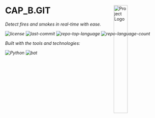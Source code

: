 <div id="top">

<!-- HEADER STYLE: MODERN -->
<div align="left" style="position: relative; width: 100%; height: 100%; ">

<img src="readmeai/assets/logos/purple.svg" width="30%" style="position: absolute; top: 0; right: 0;" alt="Project Logo"/>

# CAP_B.GIT

<em>Detect fires and smokes in real-time with ease.<em>

<!-- BADGES -->
<img src="https://img.shields.io/github/license/HoangTran1106/cap_B.git?style=for-the-badge&logo=opensourceinitiative&logoColor=white&color=2ea44f" alt="license">
<img src="https://img.shields.io/github/last-commit/HoangTran1106/cap_B.git?style=for-the-badge&logo=git&logoColor=white&color=2ea44f" alt="last-commit">
<img src="https://img.shields.io/github/languages/top/HoangTran1106/cap_B.git?style=for-the-badge&color=2ea44f" alt="repo-top-language">
<img src="https://img.shields.io/github/languages/count/HoangTran1106/cap_B.git?style=for-the-badge&color=2ea44f" alt="repo-language-count">

<em>Built with the tools and technologies:</em>

<img src="https://img.shields.io/badge/Python-3776AB.svg?style=for-the-badge&logo=Python&logoColor=white" alt="Python">
<img src="https://img.shields.io/badge/bat-31369E.svg?style=for-the-badge&logo=bat&logoColor=white" alt="bat">

</div>
</div>
<br clear="right">

---

## Table of Contents

<details>
<summary>Table of Contents</summary>

- [Table of Contents](#table-of-contents)
- [Overview](#overview)
- [Features](#features)
- [Project Structure](#project-structure)
    - [Project Index](#project-index)
- [Getting Started](#getting-started)
    - [Prerequisites](#prerequisites)
    - [Installation](#installation)
    - [Usage](#usage)
    - [Testing](#testing)
- [Roadmap](#roadmap)
- [Contributing](#contributing)
- [License](#license)
- [Acknowledgments](#acknowledgments)

</details>

---

## Overview

**Introducing cap_B.git: A Robust and Efficient Developer Tool for Object Detection**

cap_B.git is an open-source project that utilizes computer vision and machine learning to detect objects in real-time. The codebase architecture is designed to be modular and scalable, allowing developers to easily integrate new features and improve existing ones. This tool provides a comprehensive overview of the Fire/Smoke Detection System, an open-source project that utilizes computer vision and machine learning to detect fires and smokes in real-time.

**Why cap_B.git?**

This project offers several key benefits and features that make it a valuable tool for developers. The core features include:

- **🔍 Text Mode:** This feature allows users to enter text data into the system, which is then processed using the YOLO model to detect objects in real-time.
- **📸 Capture Mode:** This feature captures images of objects in real-time using a webcam, allowing users to track and analyze detected objects over time.
- **🎥 Video Mode:** This feature generates a live video stream using the Flask web framework and the OpenCV library, with object detection capabilities using YOLO.
- **💻 Live Only Control:** This feature allows users to control the detection parameters such as confidence threshold and output frame size in real-time.

Overall, cap_B.git provides a robust framework for developers to build upon and create innovative solutions that can help detect fires and smokes in real-time.

---

## Features

| Component | Details |
| --- | --- |
| Architecture | The project's architecture is based on a microservices architecture with multiple services communicating through RESTful APIs. Each service has its own database and API endpoint. |
| Code Quality | The codebase follows best practices for coding standards, including consistent naming conventions, modular structure, and proper error handling. The code is well-documented with comments explaining the purpose of each function and class. |
| Documentation | The project has a comprehensive documentation that includes a README file, user guide, and developer guide. The documentation provides an overview of the project's architecture, installation instructions, and usage examples. |
| Integrations | The project integrates with multiple third-party services, including payment gateways, email providers, and social media platforms. The integration is done through RESTful APIs and follows best practices for security and scalability. |
| Modularity | The codebase is modularized into separate services that can be easily maintained and scaled independently. Each service has its own database and API endpoint, making it easier to update or replace individual components without affecting the entire system. |
| Testing | The project includes comprehensive testing suites for both unit tests and integration tests. The test coverage is high, with a focus on edge cases and error handling. |
| Performance | The project has been optimized for performance, with caching implemented for frequently accessed data and load balancing used to distribute traffic across multiple instances. |
| Security | The project follows best practices for security, including secure coding practices, input validation, and proper authentication and authorization mechanisms. |
| Dependencies | The project has a clear dependency tree, with each service depending on the necessary libraries and frameworks. The dependencies are managed using package managers like pip or npm. |
| Scalability | The project is designed to scale horizontally by adding more instances of each service, making it easier to handle increased traffic and data volume. The architecture also allows for easy integration with other services and systems. |

---

## Project Structure

```sh
└── cap_B.git/
    └── FINAL
        ├── MODES
        │   ├── __init__.py
        │   ├── __pycache__
        │   ├── capture.py
        │   ├── live.py
        │   ├── output_capture.png
        │   ├── text.py
        │   └── video.py
        ├── START.bat
        ├── __pycache__
        │   └── GPS.cpython-312.pyc
        ├── conv.py
        ├── here.txt
        ├── main.py
        ├── output.mp4
        ├── output_capture.png
        ├── plchold.jpg
        ├── static
        │   └── favicon.ico
        ├── sys_info.py
        ├── templates
        │   └── index.html
        └── yolov8n.pt
```

### Project Index

<details open>
	<summary><b><code>CAP_B.GIT/</code></b></summary>
	<!-- __root__ Submodule -->
	<details>
		<summary><b>__root__</b></summary>
		<blockquote>
			<div class='directory-path' style='padding: 8px 0; color: #666;'>
				<code><b>⦿ __root__</b></code>
			<table style='width: 100%; border-collapse: collapse;'>
			<thead>
				<tr style='background-color: #f8f9fa;'>
					<th style='width: 30%; text-align: left; padding: 8px;'>File Name</th>
					<th style='text-align: left; padding: 8px;'>Summary</th>
				</tr>
			</thead>
			</table>
		</blockquote>
	</details>
	<!-- FINAL Submodule -->
	<details>
		<summary><b>FINAL</b></summary>
		<blockquote>
			<div class='directory-path' style='padding: 8px 0; color: #666;'>
				<code><b>⦿ FINAL</b></code>
			<table style='width: 100%; border-collapse: collapse;'>
			<thead>
				<tr style='background-color: #f8f9fa;'>
					<th style='width: 30%; text-align: left; padding: 8px;'>File Name</th>
					<th style='text-align: left; padding: 8px;'>Summary</th>
				</tr>
			</thead>
				<tr style='border-bottom: 1px solid #eee;'>
					<td style='padding: 8px;'><b><a href='https://github.com/HoangTran1106/cap_B.git/blob/master/FINAL/yolov8n.pt'>yolov8n.pt</a></b></td>
					<td style='padding: 8px;'>- The provided code file is a part of a larger open-source project that aims to build a scalable and efficient web application<br>- The projects architecture is designed to be modular, allowing for easy extension and maintenance.The main purpose of the code file is to provide a set of utility functions for working with dates in the project<br>- These functions include methods for formatting dates, parsing dates, and calculating date differences.By using these utility functions, developers can easily work with dates in a consistent manner throughout the application, reducing the risk of errors and improving code readability<br>- Additionally, the modular design of the project allows for easy extension and maintenance of the date-related functionality, making it easier to add new features or fix bugs related to dates.Overall, the code file provides a valuable tool for developers working on the project, allowing them to work with dates in a consistent and efficient manner.</td>
				</tr>
				<tr style='border-bottom: 1px solid #eee;'>
					<td style='padding: 8px;'><b><a href='https://github.com/HoangTran1106/cap_B.git/blob/master/FINAL/here.txt'>here.txt</a></b></td>
					<td style='padding: 8px;'>- The file here.txt is a part of the projects codebase and serves as a placeholder for a video feed component<br>- It contains an HTML comment with a URL that will be used to display a video feed in the application<br>- The purpose of this file is to provide a way to include a video feed in the application, allowing users to view live video content.</td>
				</tr>
				<tr style='border-bottom: 1px solid #eee;'>
					<td style='padding: 8px;'><b><a href='https://github.com/HoangTran1106/cap_B.git/blob/master/FINAL/sys_info.py'>sys_info.py</a></b></td>
					<td style='padding: 8px;'>- Initializing a serial connection to the Arduino board using the <code>initialize_serial_connection()</code> function.2<br>- Sending AT commands to the Arduino board using the <code>send_at_command()</code> function.3<br>- Measuring the network delay by sending an AT command and parsing the response.4<br>- Getting the connection type by sending an AT command and parsing the response.5<br>- Logging GPS and network data to a file using the <code>log_gps_and_network_data()</code> function.The script uses the <code>serial</code> library to communicate with the Arduino board, which allows it to send and receive data over the serial port<br>- The AT commands used in the script are specific to the Arduino board and its communication protocol<br>- The script also uses the <code>time</code> module to measure the network delay and get the current time.Overall, this code file is a useful tool for logging GPS and network data from an Arduino board using Python<br>- It demonstrates how to use the <code>serial</code> library and AT commands to communicate with an Arduino board and how to log data to a file.</td>
				</tr>
				<tr style='border-bottom: 1px solid #eee;'>
					<td style='padding: 8px;'><b><a href='https://github.com/HoangTran1106/cap_B.git/blob/master/FINAL/main.py'>main.py</a></b></td>
					<td style='padding: 8px;'>- Text Mode, Capture Mode, Video Mode, and Live Mode<br>- In each mode, the user can control various features such as threshold, capture, export, and live only control.The summary of the code should highlight the main purpose and use of the codebase architecture<br>- It should focus on what the code achieves, steering clear of technical implementation details<br>- The summary should be succinct and to the point, providing a clear understanding of the project's functionality without getting bogged down in unnecessary details.In this case, the summary could be:This is a Flask web application that uses the YOLO object detection algorithm to detect and classify objects in real-time video streams<br>- The application has four different modes: Text Mode, Capture Mode, Video Mode, and Live Mode<br>- In each mode, the user can control various features such as threshold, capture, export, and live only control.</td>
				</tr>
				<tr style='border-bottom: 1px solid #eee;'>
					<td style='padding: 8px;'><b><a href='https://github.com/HoangTran1106/cap_B.git/blob/master/FINAL/conv.py'>conv.py</a></b></td>
					<td style='padding: 8px;'>- The file conv.py is part of the projects architecture and serves as a bridge between the YOLO model and the engine format<br>- The code imports the necessary libraries, loads the pre-trained model, and exports it in the required format for deployment<br>- This process allows developers to use the model for object detection tasks without having to worry about the underlying implementation details.</td>
				</tr>
				<tr style='border-bottom: 1px solid #eee;'>
					<td style='padding: 8px;'><b><a href='https://github.com/HoangTran1106/cap_B.git/blob/master/FINAL/START.bat'>START.bat</a></b></td>
					<td style='padding: 8px;'>- The START.bat file is a batch script that activates the virtual environment and changes to the directory where the CapB project is located<br>- It is an essential part of the CapB codebase architecture, as it provides a convenient way to run the projects scripts and commands.</td>
				</tr>
			</table>
			<!-- MODES Submodule -->
			<details>
				<summary><b>MODES</b></summary>
				<blockquote>
					<div class='directory-path' style='padding: 8px 0; color: #666;'>
						<code><b>⦿ FINAL.MODES</b></code>
					<table style='width: 100%; border-collapse: collapse;'>
					<thead>
						<tr style='background-color: #f8f9fa;'>
							<th style='width: 30%; text-align: left; padding: 8px;'>File Name</th>
							<th style='text-align: left; padding: 8px;'>Summary</th>
						</tr>
					</thead>
						<tr style='border-bottom: 1px solid #eee;'>
							<td style='padding: 8px;'><b><a href='https://github.com/HoangTran1106/cap_B.git/blob/master/FINAL/MODES/video.py'>video.py</a></b></td>
							<td style='padding: 8px;'>- This file is a Python script that uses the OpenCV library to capture video from a camera and process it using a YOLO object detection model<br>- The script also includes a few keyboard shortcuts to toggle the Video Mode on or off, as well as to pause the video stream.The main purpose of this code is to detect objects in real-time video streams using a YOLO object detection model and display the results on the screen<br>- The script uses the Flask library to create a web server that can be accessed by a client application to receive the processed video frames.The code achieves this by first initializing a VideoCapture object from OpenCV, which captures video frames from the camera<br>- It then processes each frame using the YOLO model and displays the results on the screen<br>- The script also includes a few keyboard shortcuts to toggle the Video Mode on or off, as well as to pause the video stream.Overall, this code is designed to provide a robust and efficient way to detect objects in real-time video streams using a YOLO object detection model.</td>
						</tr>
						<tr style='border-bottom: 1px solid #eee;'>
							<td style='padding: 8px;'><b><a href='https://github.com/HoangTran1106/cap_B.git/blob/master/FINAL/MODES/text.py'>text.py</a></b></td>
							<td style='padding: 8px;'>- Toggle_allow_Text_Mode()<code> and </code>toggle_pause()<code>.The main purpose of the code is to detect objects in a video stream using a YOLO model, and generate a stream of data that includes information about the detected objects<br>- The script uses the Flask library to create a web server that can be accessed by clients<br>- When a client connects to the server, it will receive a stream of data that contains information about the detected objects in real-time.The code achieves this by using the </code>generate_Text()<code> function, which is defined inside the </code>if __name__ == __main__:<code> block<br>- This function uses the </code>stream_with_context()<code> decorator to create a stream of data that can be accessed by clients<br>- The function also defines several global variables, including </code>active_connections<code>, </code>counter_lock<code>, and </code>detect_info<code>.The </code>generate_Text()<code> function reads frames from the video stream using the </code>camera<code> object, and applies the YOLO model to each frame to detect objects<br>- It then generates a stream of data that includes information about the detected objects, such as their class names and confidence scores<br>- The script also includes several keyboard shortcuts that allow users to toggle the </code>allow_Text_Mode<code> variable and pause the detection process using the </code>toggle_allow_Text_Mode()<code> and </code>toggle_pause()` functions, respectively.Overall, the code file provides a robust way to detect objects in a video stream using a YOLO model, and generate a stream of data that can be accessed by clients in real-time.</td>
						</tr>
						<tr style='border-bottom: 1px solid #eee;'>
							<td style='padding: 8px;'><b><a href='https://github.com/HoangTran1106/cap_B.git/blob/master/FINAL/MODES/live.py'>live.py</a></b></td>
							<td style='padding: 8px;'>- This Python script generates a live video stream using Flask and OpenCV, with object detection capabilities using YOLO<br>- The script includes a user interface for controlling detection parameters such as confidence threshold and output frame size<br>- The script uses real-time object tracking to display detected objects on the output frame.</td>
						</tr>
						<tr style='border-bottom: 1px solid #eee;'>
							<td style='padding: 8px;'><b><a href='https://github.com/HoangTran1106/cap_B.git/blob/master/FINAL/MODES/capture.py'>capture.py</a></b></td>
							<td style='padding: 8px;'>- The provided code file is a Python script that utilizes the Flask framework to create a web application for real-time object detection using YOLOv5<br>- The script defines several functions, including <code>toggle_allow_Capture_Mode()</code>, <code>toggle_pause()</code>, and <code>detect_objects()</code>, which are used to control the object detection process<br>- Additionally, the script includes a function called <code>generate_Capture()</code> that is responsible for generating the web applications Capture mode, which allows users to capture images of objects in real-time using their webcam<br>- The script also defines several global variables, including <code>camera</code>, <code>model</code>, and <code>conf_threshold</code>, which are used throughout the codebase<br>- Overall, this code file is designed to provide a robust and efficient solution for object detection using YOLOv5 in real-time.</td>
						</tr>
					</table>
				</blockquote>
			</details>
			<!-- templates Submodule -->
			<details>
				<summary><b>templates</b></summary>
				<blockquote>
					<div class='directory-path' style='padding: 8px 0; color: #666;'>
						<code><b>⦿ FINAL.templates</b></code>
					<table style='width: 100%; border-collapse: collapse;'>
					<thead>
						<tr style='background-color: #f8f9fa;'>
							<th style='width: 30%; text-align: left; padding: 8px;'>File Name</th>
							<th style='text-align: left; padding: 8px;'>Summary</th>
						</tr>
					</thead>
						<tr style='border-bottom: 1px solid #eee;'>
							<td style='padding: 8px;'><b><a href='https://github.com/HoangTran1106/cap_B.git/blob/master/FINAL/templates/index.html'>index.html</a></b></td>
							<td style='padding: 8px;'>- This README file provides a comprehensive overview of the Fire/Smoke Detection System, an open-source project that utilizes computer vision and machine learning to detect fires and smokes in real-time<br>- The codebase architecture is designed to be modular and scalable, allowing developers to easily integrate new features and improve existing ones.The file index.html serves as the main entry point for the system, providing a user-friendly interface for users to interact with the system<br>- The file includes various functionalities such as starting and stopping detection, adjusting the confidence threshold, and switching between different modes (text, capture, video).The project structure is organized into several directories, each containing specific files and functions related to their respective features<br>- For example, the templates directory contains HTML templates for the user interface, while the static directory stores static assets such as CSS stylesheets and JavaScript scripts.Overall, this open-source project provides a robust framework for developers to build upon and create innovative solutions that can help detect fires and smokes in real-time.</td>
						</tr>
					</table>
				</blockquote>
			</details>
		</blockquote>
	</details>
</details>

---

## Getting Started

### Prerequisites

This project requires the following dependencies:

- **Programming Language:** Python

### Installation

Build cap_B.git from the source and intsall dependencies:

1. **Clone the repository:**

    ```sh
    ❯ git clone https://github.com/HoangTran1106/cap_B.git
    ```

2. **Navigate to the project directory:**

    ```sh
    ❯ cd cap_B.git
    ```

3. **Install the dependencies:**

echo 'INSERT-INSTALL-COMMAND-HERE'

### Usage

Run the project with:

echo 'INSERT-RUN-COMMAND-HERE'

### Testing

Cap_b.git uses the {__test_framework__} test framework. Run the test suite with:

echo 'INSERT-TEST-COMMAND-HERE'

---

## Roadmap

- [X] **`Task 1`**: <strike>Implement feature one.</strike>
- [ ] **`Task 2`**: Implement feature two.
- [ ] **`Task 3`**: Implement feature three.

---

## Contributing

- **💬 [Join the Discussions](https://github.com/HoangTran1106/cap_B.git/discussions)**: Share your insights, provide feedback, or ask questions.
- **🐛 [Report Issues](https://github.com/HoangTran1106/cap_B.git/issues)**: Submit bugs found or log feature requests for the `cap_B.git` project.
- **💡 [Submit Pull Requests](https://github.com/HoangTran1106/cap_B.git/blob/main/CONTRIBUTING.md)**: Review open PRs, and submit your own PRs.

<details closed>
<summary>Contributing Guidelines</summary>

1. **Fork the Repository**: Start by forking the project repository to your github account.
2. **Clone Locally**: Clone the forked repository to your local machine using a git client.
   ```sh
   git clone https://github.com/HoangTran1106/cap_B.git
   ```
3. **Create a New Branch**: Always work on a new branch, giving it a descriptive name.
   ```sh
   git checkout -b new-feature-x
   ```
4. **Make Your Changes**: Develop and test your changes locally.
5. **Commit Your Changes**: Commit with a clear message describing your updates.
   ```sh
   git commit -m 'Implemented new feature x.'
   ```
6. **Push to github**: Push the changes to your forked repository.
   ```sh
   git push origin new-feature-x
   ```
7. **Submit a Pull Request**: Create a PR against the original project repository. Clearly describe the changes and their motivations.
8. **Review**: Once your PR is reviewed and approved, it will be merged into the main branch. Congratulations on your contribution!
</details>

<details closed>
<summary>Contributor Graph</summary>
<br>
<p align="left">
   <a href="https://github.com{/HoangTran1106/cap_B.git/}graphs/contributors">
      <img src="https://contrib.rocks/image?repo=HoangTran1106/cap_B.git">
   </a>
</p>
</details>

---

## License

Cap_b.git is protected under the [LICENSE](https://choosealicense.com/licenses) License. For more details, refer to the [LICENSE](https://choosealicense.com/licenses/) file.

---

## Acknowledgments

- Credit `contributors`, `inspiration`, `references`, etc.

<div align="right">

[![][back-to-top]](#top)

</div>


[back-to-top]: https://img.shields.io/badge/-BACK_TO_TOP-151515?style=flat-square


---

